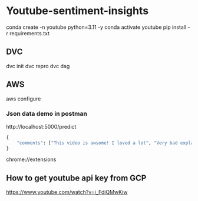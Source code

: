 # Youtube-sentiment-insights

conda create -n youtube python=3.11 -y
conda activate youtube
pip install -r requirements.txt

## DVC
dvc init
dvc repro
dvc dag

## AWS

aws configure

### Json data demo in postman

http://localhost:5000/predict

```python
{
    "comments": ["This video is awsome! I loved a lot", "Very bad explanation. poor video"]
}
```

chrome://extensions

## How to get youtube api key from GCP

https://www.youtube.com/watch?v=i_FdiQMwKiw